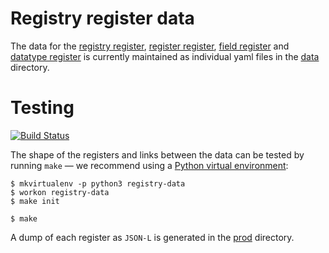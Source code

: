 # Registry register data

The data for the
[registry register](http://registry.openregister.org),
[register register](http://register.openregister.org),
[field register](http://field.openregister.org)
and
[datatype register](http://datatype.openregister.org)
is currently maintained as individual yaml files in the [data](data/) directory.

# Testing

[![Build Status](https://travis-ci.org/openregister/registry-data.svg?branch=master)](https://travis-ci.org/openregister/registry-data)

The shape of the registers and links between the data can be tested by running `make`
— we recommend using a [Python virtual environment](http://virtualenvwrapper.readthedocs.org/en/latest/):

    $ mkvirtualenv -p python3 registry-data
    $ workon registry-data
    $ make init

    $ make

A dump of each register as `JSON-L` is generated in the [prod](prod) directory.
